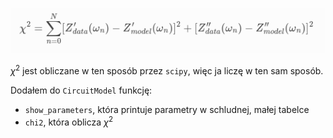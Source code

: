 ![alt text](image.png)

$\chi^2$ jest obliczane w ten sposób przez `scipy`, więc ja liczę w ten sam sposób.

Dodałem do `CircuitModel` funkcję:
- `show_parameters`, która printuje parametry w schludnej, małej tabelce
- `chi2`, która oblicza $\chi^2$